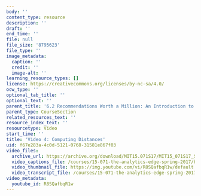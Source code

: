 ```yaml
---
body: ''
content_type: resource
description: ''
draft: ''
end_time: ''
file: null
file_size: '8795623'
file_type: ''
image_metadata:
  caption: ''
  credit: ''
  image-alt: ''
learning_resource_types: []
license: https://creativecommons.org/licenses/by-nc-sa/4.0/
ocw_type: ''
optional_tab_title: ''
optional_text: ''
parent_title: '6.2 Recommendations Worth a Million: An Introduction to Clustering '
parent_type: CourseSection
related_resources_text: ''
resource_index_text: ''
resourcetype: Video
start_time: ''
title: 'Video 4: Computing Distances'
uid: f67e283a-4c0d-5121-0768-31581e867f03
video_files:
  archive_url: https://archive.org/download/MIT15.071S17/MIT15_071S17_Session_6.2.07_300k.mp4
  video_captions_file: /courses/15-071-the-analytics-edge-spring-2017/b6ddccf7ff895420939c112d36f5eb36_R8SQafbqR1w.vtt
  video_thumbnail_file: https://img.youtube.com/vi/R8SQafbqR1w/default.jpg
  video_transcript_file: /courses/15-071-the-analytics-edge-spring-2017/2b0936abf4c83a5e5d306f88b372762a_R8SQafbqR1w.pdf
video_metadata:
  youtube_id: R8SQafbqR1w
---
```

